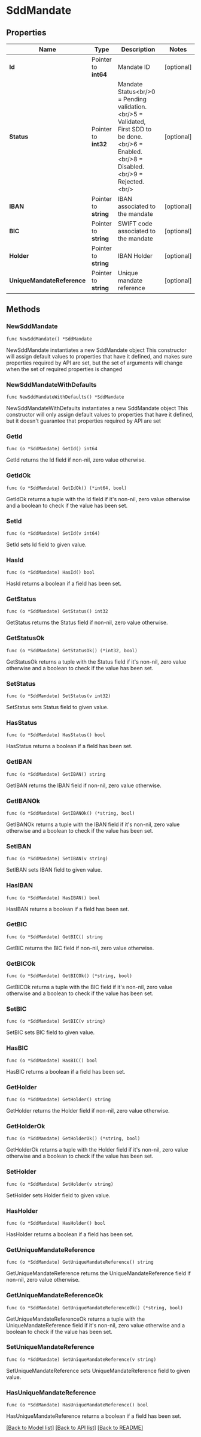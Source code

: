 # SddMandate

## Properties

Name | Type | Description | Notes
------------ | ------------- | ------------- | -------------
**Id** | Pointer to **int64** | Mandate ID | [optional] 
**Status** | Pointer to **int32** | Mandate Status&lt;br/&gt;0 &#x3D; Pending validation.&lt;br/&gt;5 &#x3D; Validated, First SDD to be done.&lt;br/&gt;6 &#x3D; Enabled.&lt;br/&gt;8 &#x3D; Disabled.&lt;br/&gt;9 &#x3D; Rejected.&lt;br/&gt; | [optional] 
**IBAN** | Pointer to **string** | IBAN associated to the mandate | [optional] 
**BIC** | Pointer to **string** | SWIFT code associated to the mandate | [optional] 
**Holder** | Pointer to **string** | IBAN Holder | [optional] 
**UniqueMandateReference** | Pointer to **string** | Unique mandate reference | [optional] 

## Methods

### NewSddMandate

`func NewSddMandate() *SddMandate`

NewSddMandate instantiates a new SddMandate object
This constructor will assign default values to properties that have it defined,
and makes sure properties required by API are set, but the set of arguments
will change when the set of required properties is changed

### NewSddMandateWithDefaults

`func NewSddMandateWithDefaults() *SddMandate`

NewSddMandateWithDefaults instantiates a new SddMandate object
This constructor will only assign default values to properties that have it defined,
but it doesn't guarantee that properties required by API are set

### GetId

`func (o *SddMandate) GetId() int64`

GetId returns the Id field if non-nil, zero value otherwise.

### GetIdOk

`func (o *SddMandate) GetIdOk() (*int64, bool)`

GetIdOk returns a tuple with the Id field if it's non-nil, zero value otherwise
and a boolean to check if the value has been set.

### SetId

`func (o *SddMandate) SetId(v int64)`

SetId sets Id field to given value.

### HasId

`func (o *SddMandate) HasId() bool`

HasId returns a boolean if a field has been set.

### GetStatus

`func (o *SddMandate) GetStatus() int32`

GetStatus returns the Status field if non-nil, zero value otherwise.

### GetStatusOk

`func (o *SddMandate) GetStatusOk() (*int32, bool)`

GetStatusOk returns a tuple with the Status field if it's non-nil, zero value otherwise
and a boolean to check if the value has been set.

### SetStatus

`func (o *SddMandate) SetStatus(v int32)`

SetStatus sets Status field to given value.

### HasStatus

`func (o *SddMandate) HasStatus() bool`

HasStatus returns a boolean if a field has been set.

### GetIBAN

`func (o *SddMandate) GetIBAN() string`

GetIBAN returns the IBAN field if non-nil, zero value otherwise.

### GetIBANOk

`func (o *SddMandate) GetIBANOk() (*string, bool)`

GetIBANOk returns a tuple with the IBAN field if it's non-nil, zero value otherwise
and a boolean to check if the value has been set.

### SetIBAN

`func (o *SddMandate) SetIBAN(v string)`

SetIBAN sets IBAN field to given value.

### HasIBAN

`func (o *SddMandate) HasIBAN() bool`

HasIBAN returns a boolean if a field has been set.

### GetBIC

`func (o *SddMandate) GetBIC() string`

GetBIC returns the BIC field if non-nil, zero value otherwise.

### GetBICOk

`func (o *SddMandate) GetBICOk() (*string, bool)`

GetBICOk returns a tuple with the BIC field if it's non-nil, zero value otherwise
and a boolean to check if the value has been set.

### SetBIC

`func (o *SddMandate) SetBIC(v string)`

SetBIC sets BIC field to given value.

### HasBIC

`func (o *SddMandate) HasBIC() bool`

HasBIC returns a boolean if a field has been set.

### GetHolder

`func (o *SddMandate) GetHolder() string`

GetHolder returns the Holder field if non-nil, zero value otherwise.

### GetHolderOk

`func (o *SddMandate) GetHolderOk() (*string, bool)`

GetHolderOk returns a tuple with the Holder field if it's non-nil, zero value otherwise
and a boolean to check if the value has been set.

### SetHolder

`func (o *SddMandate) SetHolder(v string)`

SetHolder sets Holder field to given value.

### HasHolder

`func (o *SddMandate) HasHolder() bool`

HasHolder returns a boolean if a field has been set.

### GetUniqueMandateReference

`func (o *SddMandate) GetUniqueMandateReference() string`

GetUniqueMandateReference returns the UniqueMandateReference field if non-nil, zero value otherwise.

### GetUniqueMandateReferenceOk

`func (o *SddMandate) GetUniqueMandateReferenceOk() (*string, bool)`

GetUniqueMandateReferenceOk returns a tuple with the UniqueMandateReference field if it's non-nil, zero value otherwise
and a boolean to check if the value has been set.

### SetUniqueMandateReference

`func (o *SddMandate) SetUniqueMandateReference(v string)`

SetUniqueMandateReference sets UniqueMandateReference field to given value.

### HasUniqueMandateReference

`func (o *SddMandate) HasUniqueMandateReference() bool`

HasUniqueMandateReference returns a boolean if a field has been set.


[[Back to Model list]](../README.md#documentation-for-models) [[Back to API list]](../README.md#documentation-for-api-endpoints) [[Back to README]](../README.md)


